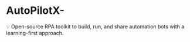 # AutoPilotX-
💡 Open-source RPA toolkit to build, run, and share automation bots with a learning-first approach.
